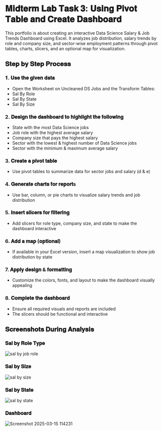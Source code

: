 # 𝐌𝐢𝐝𝐭𝐞𝐫𝐦 𝐋𝐚𝐛 𝐓𝐚𝐬𝐤 𝟑: 𝐔𝐬𝐢𝐧𝐠 𝐏𝐢𝐯𝐨𝐭 𝐓𝐚𝐛𝐥𝐞 𝐚𝐧𝐝 𝐂𝐫𝐞𝐚𝐭𝐞 𝐃𝐚𝐬𝐡𝐛𝐨𝐚𝐫𝐝
This portfolio is about creating an interactive Data Science Salary & Job Trends Dashboard using Excel. It analyzes job distribution, salary trends by role and company size, and sector-wise employment patterns through pivot tables, charts, slicers, and an optional map for visualization.

## 𝐒𝐭𝐞𝐩 𝐛𝐲 𝐒𝐭𝐞𝐩 𝐏𝐫𝐨𝐜𝐞𝐬𝐬

### 𝟏. 𝐔𝐬𝐞 𝐭𝐡𝐞 𝐠𝐢𝐯𝐞𝐧 𝐝𝐚𝐭𝐚
- Open the Worksheet on Uncleaned DS Jobs and the Transform Tables:
- Sal By Role
- Sal By State
- Sal By Size
  
### 2. 𝐃𝐞𝐬𝐢𝐠𝐧 𝐭𝐡𝐞 𝐝𝐚𝐬𝐡𝐛𝐨𝐚𝐫𝐝 𝐭𝐨 𝐡𝐢𝐠𝐡𝐥𝐢𝐠𝐡𝐭 𝐭𝐡𝐞 𝐟𝐨𝐥𝐥𝐨𝐰𝐢𝐧𝐠
- State with the most Data Science jobs
- Job role with the highest average salary
- Company size that pays the highest salary
- Sector with the lowest & highest number of Data Science jobs
- Sector with the minimum & maximum average salary

### 3. 𝐂𝐫𝐞𝐚𝐭𝐞 𝐚 𝐩𝐢𝐯𝐨𝐭 𝐭𝐚𝐛𝐥𝐞
- Use pivot tables to summarize data for sector jobs and salary (d & e)

### 4. 𝐆𝐞𝐧𝐞𝐫𝐚𝐭𝐞 𝐜𝐡𝐚𝐫𝐭𝐬 𝐟𝐨𝐫 𝐫𝐞𝐩𝐨𝐫𝐭s
- Use bar, column, or pie charts to visualize salary trends and job distribution

### 5. 𝐈𝐧𝐬𝐞𝐫𝐭 𝐬𝐥𝐢𝐜𝐞𝐫𝐬 𝐟𝐨𝐫 𝐟𝐢𝐥𝐭𝐞𝐫𝐢𝐧𝐠
- Add slicers for role type, company size, and state to make the dashboard interactive

### 6. 𝐀𝐝𝐝 𝐚 𝐦𝐚𝐩 (𝐨𝐩𝐭𝐢𝐨𝐧𝐚𝐥)
- If available in your Excel version, insert a map visualization to show job distribution by state

### 7. 𝐀𝐩𝐩𝐥𝐲 𝐝𝐞𝐬𝐢𝐠𝐧 & 𝐟𝐨𝐫𝐦𝐚𝐭𝐭𝐢𝐧𝐠
- Customize the colors, fonts, and layout to make the dashboard visually appealing

### 8. 𝐂𝐨𝐦𝐩𝐥𝐞𝐭𝐞 𝐭𝐡𝐞 𝐝𝐚𝐬𝐡𝐛𝐨𝐚𝐫𝐝
- Ensure all required visuals and reports are included
- The slicers should be functional and interactive

## 𝐒𝐜𝐫𝐞𝐞𝐧𝐬𝐡𝐨𝐭𝐬 𝐃𝐮𝐫𝐢𝐧𝐠 𝐀𝐧𝐚𝐥𝐲𝐬𝐢𝐬
### 𝐒𝐚𝐥 𝐛𝐲 𝐑𝐨𝐥𝐞 𝐓𝐲𝐩𝐞
![sal by job role](https://github.com/user-attachments/assets/68767b84-bba2-4817-8d46-eccd4f526a74)

### 𝐒𝐚𝐥 𝐛𝐲 𝐒𝐢𝐳𝐞
![sal by size](https://github.com/user-attachments/assets/4e4a8cdf-8062-4b69-886d-9889fa99262d)

### 𝐒𝐚𝐥 𝐛𝐲 𝐒𝐭𝐚𝐭𝐞
![sal by state](https://github.com/user-attachments/assets/c40362e0-6454-43c5-b2f2-8759e227d8fd)

### 𝐃𝐚𝐬𝐡𝐛𝐨𝐚𝐫𝐝
![Screenshot 2025-03-15 114231](https://github.com/user-attachments/assets/b97deda9-7efc-477c-9789-de8601e9b211)







